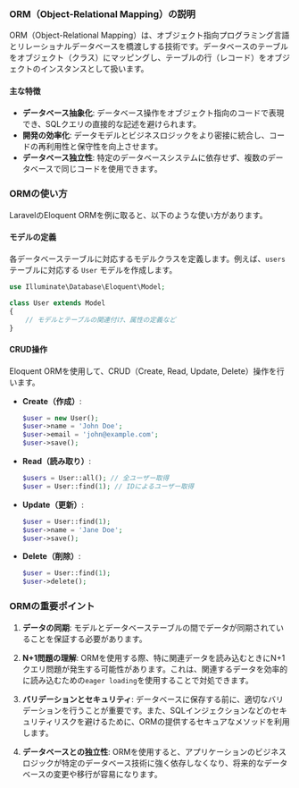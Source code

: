 ### ORM（Object-Relational Mapping）の説明

ORM（Object-Relational Mapping）は、オブジェクト指向プログラミング言語とリレーショナルデータベースを橋渡しする技術です。データベースのテーブルをオブジェクト（クラス）にマッピングし、テーブルの行（レコード）をオブジェクトのインスタンスとして扱います。

#### 主な特徴

- **データベース抽象化**: データベース操作をオブジェクト指向のコードで表現でき、SQLクエリの直接的な記述を避けられます。
- **開発の効率化**: データモデルとビジネスロジックをより密接に統合し、コードの再利用性と保守性を向上させます。
- **データベース独立性**: 特定のデータベースシステムに依存せず、複数のデータベースで同じコードを使用できます。

### ORMの使い方

LaravelのEloquent ORMを例に取ると、以下のような使い方があります。

#### モデルの定義

各データベーステーブルに対応するモデルクラスを定義します。例えば、`users` テーブルに対応する `User` モデルを作成します。

```php
use Illuminate\Database\Eloquent\Model;

class User extends Model
{
    // モデルとテーブルの関連付け、属性の定義など
}
```

#### CRUD操作

Eloquent ORMを使用して、CRUD（Create, Read, Update, Delete）操作を行います。

- **Create（作成）**:
    ```php
    $user = new User();
    $user->name = 'John Doe';
    $user->email = 'john@example.com';
    $user->save();
    ```

- **Read（読み取り）**:
    ```php
    $users = User::all(); // 全ユーザー取得
    $user = User::find(1); // IDによるユーザー取得
    ```

- **Update（更新）**:
    ```php
    $user = User::find(1);
    $user->name = 'Jane Doe';
    $user->save();
    ```

- **Delete（削除）**:
    ```php
    $user = User::find(1);
    $user->delete();
    ```

### ORMの重要ポイント

1. **データの同期**: モデルとデータベーステーブルの間でデータが同期されていることを保証する必要があります。

2. **N+1問題の理解**: ORMを使用する際、特に関連データを読み込むときにN+1クエリ問題が発生する可能性があります。これは、関連するデータを効率的に読み込むための`eager loading`を使用することで対処できます。

3. **バリデーションとセキュリティ**: データベースに保存する前に、適切なバリデーションを行うことが重要です。また、SQLインジェクションなどのセキュリティリスクを避けるために、ORMの提供するセキュアなメソッドを利用します。

4. **データベースとの独立性**: ORMを使用すると、アプリケーションのビジネスロジックが特定のデータベース技術に強く依存しなくなり、将来的なデータベースの変更や移行が容易になります。

